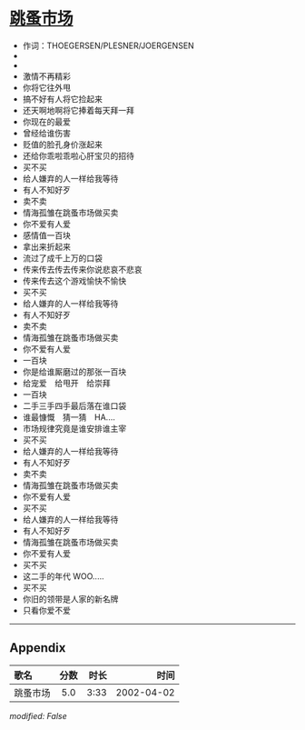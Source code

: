 # [跳蚤市场](https://music.163.com/song?id=67072)

* 作词：THOEGERSEN/PLESNER/JOERGENSEN
*
*
* 激情不再精彩
* 你将它往外甩
* 搞不好有人将它捡起来
* 还天啊地啊将它捧着每天拜一拜
* 你现在的最爱
* 曾经给谁伤害
* 贬值的脸孔身价涨起来
* 还给你乖啦乖啦心肝宝贝的招待
* 买不买
* 给人嫌弃的人一样给我等待
* 有人不知好歹
* 卖不卖
* 情海孤雏在跳蚤市场做买卖
* 你不爱有人爱
* 感情值一百块
* 拿出来折起来
* 流过了成千上万的口袋
* 传来传去传去传来你说悲哀不悲哀
* 传来传去这个游戏愉快不愉快
* 买不买
* 给人嫌弃的人一样给我等待
* 有人不知好歹
* 卖不卖
* 情海孤雏在跳蚤市场做买卖
* 你不爱有人爱
* 一百块
* 你是给谁厮磨过的那张一百块
* 给宠爱　给甩开　给崇拜
* 一百块
* 二手三手四手最后落在谁口袋
* 谁最慷慨　猜一猜　HA....
* 市场规律究竟是谁安排谁主宰
* 买不买
* 给人嫌弃的人一样给我等待
* 有人不知好歹
* 卖不卖
* 情海孤雏在跳蚤市场做买卖
* 你不爱有人爱
* 买不买
* 给人嫌弃的人一样给我等待
* 有人不知好歹
* 情海孤雏在跳蚤市场做买卖
* 你不爱有人爱
* 买不买
* 这二手的年代 WOO.....
* 买不买
* 你旧的领带是人家的新名牌
* 只看你爱不爱


---

## Appendix

|歌名|分数|时长|时间|
|:---|:---:|---:|---:|
|跳蚤市场|5.0|3:33|2002-04-02

*modified: False*